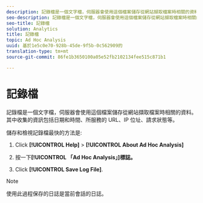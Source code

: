 ```yaml
---
description: 記錄檔是一個文字檔，伺服器會使用這個檔案儲存從網站擷取檔案時相關的資料。其中收集的資訊包括日期和時間、所服務的 URL、IP 位址、請求狀態等。
seo-description: 記錄檔是一個文字檔，伺服器會使用這個檔案儲存從網站擷取檔案時相關的資料。其中收集的資訊包括日期和時間、所服務的 URL、IP 位址、請求狀態等。
seo-title: 記錄檔
solution: Analytics
title: 記錄檔
topic: Ad Hoc Analysis
uuid: 基於1e5c0e70-928b-45de-9f5b-0c562909的
translation-type: tm+mt
source-git-commit: 86fe1b3650100a05e52fb2102134fee515c871b1

---
```



# 記錄檔

記錄檔是一個文字檔，伺服器會使用這個檔案儲存從網站擷取檔案時相關的資料。其中收集的資訊包括日期和時間、所服務的 URL、IP 位址、請求狀態等。

儲存和檢視記錄檔最快的方法是:

1. Click **[!UICONTROL Help]** &gt; **[!UICONTROL About Ad Hoc Analysis]**

1. 按一下&#x200B;**[!UICONTROL 「Ad Hoc Analysis」]標誌。**
1. Click **[!UICONTROL Save Log File]**.

>[!NOTE]
>
>使用此過程保存的日誌是當前會話的日誌。

